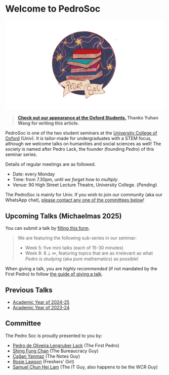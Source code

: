 # Welcome to PedroSoc

![PedroSoc logo](pedrosoc.png)

> **[Check out our appearance at the Oxford Students.](https://www.oxfordstudent.com/2025/05/02/pedrosoc-embracing-erudition/) Thanks Yuhan Wang for writing this article.**

PedroSoc is one of the two student seminars at the [University College of Oxford](https://www.univ.ox.ac.uk) (Univ). It is tailor-made for undergraduates with a STEM focus, although we welcome talks on humanities and social sciences as well! The society is named after Pedro Lack, the founder (founding *Pedro*) of this seminar series.

Details of regular meetings are as followed.

- Date: every Monday
- Time: from 7.30pm, until *we forget how to multiply*.
- Venue: 90 High Street Lecture Theatre, University College. (*Pending*)

The PedroSoc is mainly for Univ. If you wish to join our community (aka our WhatsApp chat), [please contact any one of the committees below](#committee)!

## Upcoming Talks (Michaelmas 2025)
You can submit a talk by [filling this form](https://forms.office.com/e/CAqS5x7TJT).

> We are featuring the following sub-series in our seminar:
> - Week 5: five mini talks (each of 15-30 minutes)
> - Week 8: 8 ⟂ ∞, featuring topics that are as irrelevant as what *Pedro is studying* (aka pure mathematics) as possible!

When giving a talk, you are *highly recommended* (if not mandated by the First Pedro) to follow [the guide of giving a talk](/Pedro/giving_a_talk).

## Previous Talks
- [Academic Year of 2024-25](/Pedro/prev_talks/2425)
- [Academic Year of 2023-24](/Pedro/prev_talks/2324)

## Committee

The Pedro Soc is proudly presented to you by:

- [Pedro de Oliveira Lengruber Lack](mailto:pedro.lack@univ.ox.ac.uk) (The First Pedro)
- [Shing Fung Chan](mailto:shingfung.chan@univ.ox.ac.uk) (The Bureaucracy Guy)
- [Çağan Yanmaz](mailto:cagan.yanmaz@univ.ox.ac.uk) (The Notes Guy)
- [Rosie Lawson](mailto:rosie.lawson@univ.ox.ac.uk) (Freshers' Girl)
- [Samuel Chun Hei Lam](https://wcr.univ.ox.ac.uk/profile/Samuel-CHLam) (The IT Guy, also happens to be the WCR Guy)